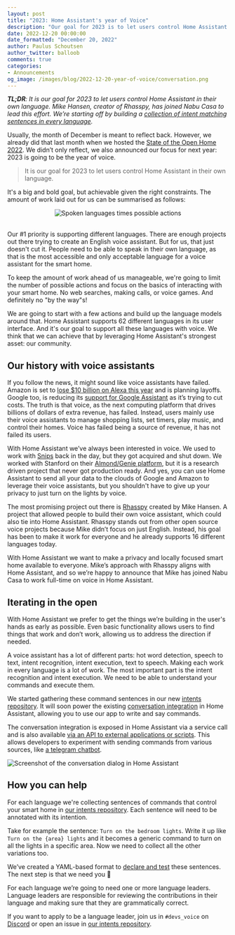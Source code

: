 ```yaml
---
layout: post
title: "2023: Home Assistant's year of Voice"
description: "Our goal for 2023 is to let users control Home Assistant in their own language."
date: 2022-12-20 00:00:00
date_formatted: "December 20, 2022"
author: Paulus Schoutsen
author_twitter: balloob
comments: true
categories:
- Announcements
og_image: /images/blog/2022-12-20-year-of-voice/conversation.png
---
```


_**TL;DR**: It is our goal for 2023 to let users control Home Assistant in their own language. Mike Hansen, creator of Rhasspy, has joined Nabu Casa to lead this effort. We’re starting off by building a [collection of intent matching sentences in every language](https://github.com/home-assistant/intents)._

Usually, the month of December is meant to reflect back. However, we already did that last month when we hosted the [State of the Open Home 2022](https://www.youtube.com/watch?v=D936T1Ze8-4). We didn’t only reflect, we also announced our focus for next year: 2023 is going to be the year of voice.

<blockquote>It is our goal for 2023 to let users control Home Assistant in their own language.</blockquote>

It's a big and bold goal, but achievable given the right constraints. The amount of work laid out for us can be summarised as follows:

<center><img src='/images/blog/2022-12-20-year-of-voice/voice-work.png' alt='Spoken languages times possible actions' class='no-shadow' /></center>
<br>

Our #1 priority is supporting different languages. There are enough projects out there trying to create an English voice assistant. But for us, that just doesn't cut it. People need to be able to speak in their own language, as that is the most accessible and only acceptable language for a voice assistant for the smart home.
<!--more-->

To keep the amount of work ahead of us manageable, we're going to limit the number of possible actions and focus on the basics of interacting with your smart home. No web searches, making calls, or voice games. And definitely no "by the way"s!

We are going to start with a few actions and build up the language models around that. Home Assistant supports 62 different languages in its user interface. And it's our goal to support all these languages with voice. We think that we can achieve that by leveraging Home Assistant's strongest asset: our community.

## Our history with voice assistants

If you follow the news, it might sound like voice assistants have failed. Amazon is set to [lose $10 billion on Alexa this year](https://arstechnica.com/gadgets/2022/11/amazon-alexa-is-a-colossal-failure-on-pace-to-lose-10-billion-this-year/) and is planning layoffs. Google too, is reducing its [support for Google Assistant](https://arstechnica.com/gadgets/2022/10/report-google-doubles-down-on-pixel-hardware-cuts-google-assistant-support/) as it’s trying to cut costs. The truth is that voice, as the next computing platform that drives billions of dollars of extra revenue, has failed. Instead, users mainly use their voice assistants to manage shopping lists, set timers, play music, and control their homes. Voice has failed being a source of revenue, it has not failed its users.

With Home Assistant we’ve always been interested in voice. We used to work with [Snips](https://snips.ai/) back in the day, but they got acquired and shut down. We worked with Stanford on their [Almond/Genie platform](/blog/2021/12/21/stanford-genie/), but it is a research driven project that never got production ready. And yes, you can use Home Assistant to send all your data to the clouds of Google and Amazon to leverage their voice assistants, but you shouldn't have to give up your privacy to just turn on the lights by voice.

The most promising project out there is [Rhasspy](https://rhasspy.readthedocs.io/en/latest/) created by Mike Hansen. A project that allowed people to build their own voice assistant, which could also tie into Home Assistant. Rhasspy stands out from other open source voice projects because Mike didn’t focus on just English. Instead, his goal has been to make it work for everyone and he already supports 16 different languages today.

With Home Assistant we want to make a privacy and locally focused smart home available to everyone. Mike’s approach with Rhasspy aligns with Home Assistant, and so we’re happy to announce that Mike has joined Nabu Casa to work full-time on voice in Home Assistant.

## Iterating in the open

With Home Assistant we prefer to get the things we’re building in the user's hands as early as possible. Even basic functionality allows users to find things that work and don’t work, allowing us to address the direction if needed.

A voice assistant has a lot of different parts: hot word detection, speech to text, intent recognition, intent execution, text to speech. Making each work in every language is a lot of work. The most important part is the intent recognition and intent execution. We need to be able to understand your commands and execute them.

We started gathering these command sentences in our new [intents repository](https://github.com/home-assistant/intents). It will soon power the existing [conversation integration](/integrations/conversation) in Home Assistant, allowing you to use our app to write and say commands.

The conversation integration is exposed in Home Assistant via a service call and is also available [via an API to external applications or scripts](https://developers.home-assistant.io/docs/intent_conversation_api). This allows developers to experiment with sending commands from various sources, like [a telegram chatbot](https://github.com/frenck/home-assistant-config/tree/7c41afa541193e7c9fd4eab3acec2a00ed3c33e9/custom_components/telegram_bot_conversation).

![Screenshot of the conversation dialog in Home Assistant](/images/blog/2022-12-20-year-of-voice/conversation.png)

## How you can help

For each language we're collecting sentences of commands that control your smart home in [our intents repository](https://github.com/home-assistant/intents). Each sentence will need to be annotated with its intention.

Take for example the sentence: `Turn on the bedroom lights`. Write it up like `Turn on the {area} lights` and it becomes a generic command to turn on all the lights in a specific area. Now we need to collect all the other variations too.

We’ve created a YAML-based format to [declare and test](https://github.com/home-assistant/intents#intents-for-home-assistant) these sentences. The next step is that we need you 🫵

For each language we’re going to need one or more language leaders. Language leaders are responsible for reviewing the contributions in their language and making sure that they are grammatically correct.

If you want to apply to be a language leader, join us in `#devs_voice` on [Discord](/join-chat/) or open an issue in [our intents repository](https://github.com/home-assistant/intents/issues).
